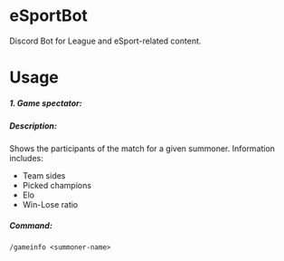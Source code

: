 # eSportBot

Discord Bot for League and eSport-related content.

# Usage

 ##### _1. Game spectator:_
 
 ##### _Description:_
Shows the participants of the match for a given summoner.
Information includes:
- Team sides
- Picked champions
- Elo
- Win-Lose ratio
##### _Command:_
`/gameinfo <summoner-name>`

